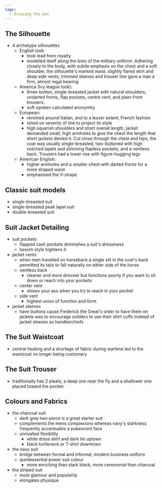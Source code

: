 ```yaml
---
tags:
  - dressing_the_man
---
```

## The Silhouette
- 4 archetype silhouettes
	- English look: 
		- took lead from royalty 
		- modelled itself along the lines of the military uniform. Adhering closely to the body, with subtle emphasis on the chest and a soft shoulder, the silhouette's marked waist, slightly flared skirt and deep side vents, trimmed sleeves and trouser line gave a man a firm, almost regal bearing
	- America (Ivy league look):
		- three-button, single-breasted jacket with natural shoulders, undarted fronts, flap pockets, centre vent, and plain-front trousers.
		- soft-spoken calculated anonymity
	- European:
		- revolved around Italian, and to a lesser extent, French fashion
		- relied on severity of line to project its style
		- high squarish shoulders and short overall length, jacket demanded small, high armholes to give the chest the length that short jackets denied it. Cut close through the chest and hips, the coat was usually single-breasted, two-buttoned with high notched lapels and slimming flapless pockets, and a ventless back. Trousers had a lower rise with figure-hugging legs
	- American English:
		- higher armholes and a smaller chest with darted fronts for a more shaped waist
		- emphasised the V-shape
## Classic suit models
- single-breasted suit
- single-breasted peak lapel suit
- double-breasted suit
## Suit Jacket Detailing
- suit pockets
	- flapped cash pockets diminishes a suit's dressiness
	- besom style hightens it
- jacket vents
	- when men travelled on horseback a single slit in the coat's back permitted its tails to fall naturally on either side of the horse 
	- ventless back
		- cleaner and more dressier but functions poorly if you want to sit down or reach into your pockets
	- center vent
		- shows your ass when you try to reach in your pocket
	- side vent
		- highest union of function and form
- jacket sleeves
	- have buttons cause Frederick the Great's order to have them on jackets was to encourage soldiers to use their shirt cuffs instead of jacket sleeves as handkerchiefs
## The Suit Waistcoat
- central heating and a shortage of fabric during wartime led to the waistcoat no longer being customary 
## The Suit Trouser
- traditionally has 2 pleats, a deep one near the fly and a shallower one placed toward the pocket
## Colours and Fabrics
- the charcoal suit
	- dark grey two-piece is a great starter suit
	- complements the mens complexions whereas navy's starkness frequently accentuates a pubescent face 
	- unrivalled flexibility 
		- white dress shirt and dark tie uptown
		- black turtleneck or T-shirt downtown
- the navy suit
	- bridge between formal and informal, modern business uniform 
	- quintessential power suit colour
		- more enriching than stark black, more ceremonial than charcoal
- the striped suit
	- most glamour and popularity 
	- elongates physique